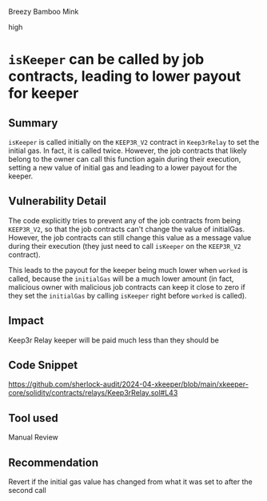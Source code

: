 Breezy Bamboo Mink

high

# `isKeeper` can be called by job contracts, leading to lower payout for keeper

## Summary

`isKeeper` is called initially on the `KEEP3R_V2` contract in `Keep3rRelay` to set the initial gas. In fact, it is called twice. However, the job contracts that likely belong to the owner can call this function again during their execution, setting a new value of initial gas and leading to a lower payout for the keeper. 

## Vulnerability Detail

The code explicitly tries to prevent any of the job contracts from being `KEEP3R_V2`, so that the job contracts can't change the value of initialGas. However, the job contracts can still change this value as a message value during their execution (they just need to call `isKeeper` on the `KEEP3R_V2` contract). 

This leads to the payout for the keeper being much lower when `worked` is called, because the `initialGas` will be a much lower amount (in fact, malicious owner with malicious job contracts can keep it close to zero if they set the `initialGas` by calling `isKeeper` right before `worked` is called). 

## Impact

Keep3r Relay keeper will be paid much less than they should be

## Code Snippet

https://github.com/sherlock-audit/2024-04-xkeeper/blob/main/xkeeper-core/solidity/contracts/relays/Keep3rRelay.sol#L43

## Tool used

Manual Review

## Recommendation

Revert if the initial gas value has changed from what it was set to after the second call 